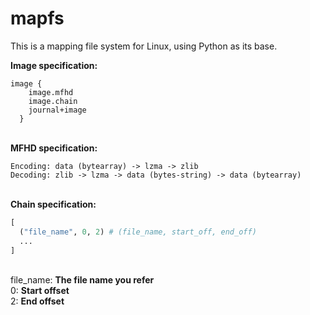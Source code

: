 # mapfs

This is a mapping file system for Linux, using Python as its base.

**Image specification:**
```
image {
    image.mfhd
    image.chain
    journal+image
  }
```
\
**MFHD specification:**
```
Encoding: data (bytearray) -> lzma -> zlib
Decoding: zlib -> lzma -> data (bytes-string) -> data (bytearray)
```
\
**Chain specification:**
```python
[
  ("file_name", 0, 2) # (file_name, start_off, end_off)
  ...
]
```
\
file_name: **The file name you refer**\
0: **Start offset**\
2: **End offset**
